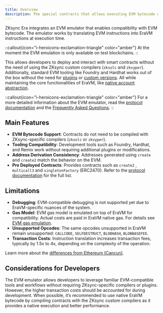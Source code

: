 ```yaml
---
title: Overview
description: The special contracts that allows executing EVM bytecode on EraVM
---
```

ZKsync Era integrates an EVM emulator that enables compatibility with EVM bytecode. The emulator works by translating EVM instructions into EraVM
instructions at execution time.

::callout{icon="i-heroicons-exclamation-triangle" color="amber"}
At the moment the EVM emulation is only available on test blockchains.
::

This allows developers to deploy and interact with smart contracts without the need of using the ZKsync custom compilers
(`zksolc` and `zkvyper`). Additionally, standard EVM tooling like Foundry and Hardhat works out of the box without the need
for [plugins](../../tooling/hardhat/plugins/hardhat-zksync) or [custom versions](../../tooling/foundry/overview).
All while maintaining the core functionalities of EraVM, like [native account abstraction](../account-abstraction).

::callout{icon="i-heroicons-exclamation-triangle" color="amber"}
For a more detailed information about the EVM emulator, read the [protocol documentation](../../../zksync-protocol/evm-emulator/overview) and
the [Frequently Asked Questions](./faq).
::

## Main Features

- **EVM Bytecode Support**: Contracts do not need to be compiled with ZKsync-specific compilers (`zksolc` or `zkvyper`).
- **Tooling Compatibility**: Development tools such as Foundry, Hardhat, and Remix work without requiring additional plugins or modifications.
- **Address Derivation Consistency**: Addresses generated using `create` and `create2` match the behavior on the EVM.
- **Pre Deployed Contracts**: Provides contracts such as `create2` , `multicall3`  and
  `singletonFactory` (ERC2470). Refer to the [protocol documentation](../../../zksync-protocol/evm-emulator/pre-deployed-contracts) for
  the full list.

## Limitations

- **Debugging**: EVM-compatible debugging is not supported yet due to EraVM-specific nuances of the system.
- **Gas Model**: EVM gas model is emulated on top of EraVM for compatibility. Actual costs are paid in EraVM native gas. For details see [EVM gas emulation](../../../zksync-protocol/evm-emulator/evm-gas-emulation).
- **Unsupported Opcodes**: The same opcodes unsupported in EraVM remain unsupported: `CALLCODE`, `SELFDESTRUCT`, `BLOBHASH`, `BLOBBASEFEE`.
- **Transaction Costs**: Instruction translation increases transaction fees, typically by 1.5x to 4x, depending on the complexity of the operation.

Learn more about the [differences from Ethereum (Cancun)](../../../zksync-protocol/evm-emulator/evm-differences).

## Considerations for Developers

The EVM emulator allows developers to leverage familiar EVM-compatible tools and workflows without requiring ZKsync-specific compilers or plugins.
However, the higher transaction costs should be accounted for during development. When possible, it’s recommended to use native EraVM bytecode by
compiling contracts with the ZKsync custom compilers as it provides a native execution and better performance.
